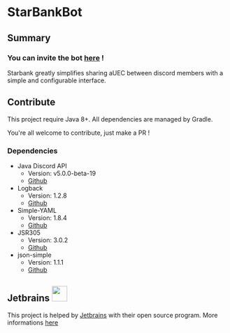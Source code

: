 # StarBankBot

## Summary

### You can invite the bot [here](https://discord.com/api/oauth2/authorize?client_id=1190547286816735232&permissions=0&scope=bot+applications.commands) !

Starbank greatly simplifies sharing aUEC between discord members with a simple and configurable interface.

## Contribute
This project require Java 8+. All dependencies are managed by Gradle.

You're all welcome to contribute, just make a PR !

### Dependencies
- Java Discord API
    - Version: v5.0.0-beta-19
    - [Github](https://github.com/discord-jda/JDA)
- Logback
    - Version: 1.2.8
    - [Github](https://github.com/qos-ch/logback)
- Simple-YAML
    - Version: 1.8.4
    - [Github](https://github.com/Carleslc/Simple-YAML)
- JSR305
    - Version: 3.0.2
    - [Github](https://github.com/findbugsproject/findbugs)
- json-simple
    - Version: 1.1.1
    - [Github](https://github.com/fangyidong/json-simple)

## Jetbrains <img src="https://resources.jetbrains.com/storage/products/company/brand/logos/jb_beam.png" width="35" height="35">
This project is helped by [Jetbrains](https://www.jetbrains.com/) with their open source program. 
More informations [here](https://jb.gg/OpenSourceSupport)
